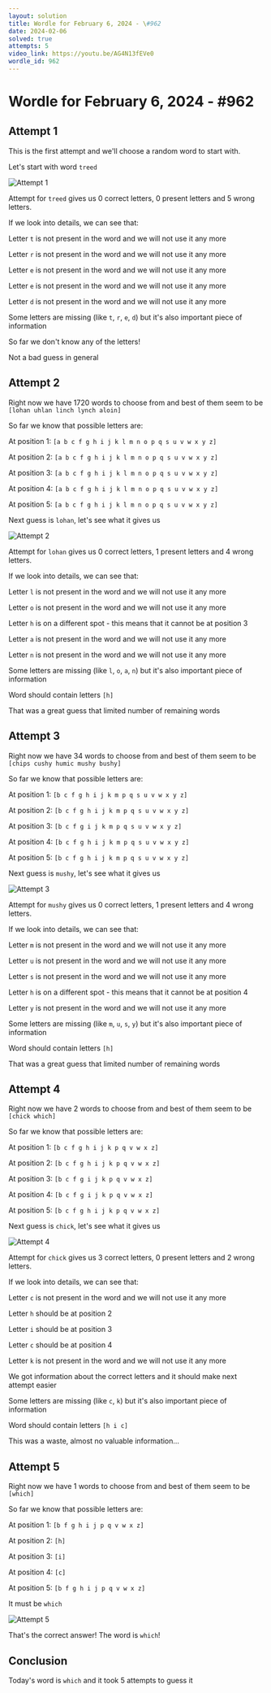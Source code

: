 ```yaml
---
layout: solution
title: Wordle for February 6, 2024 - \#962
date: 2024-02-06
solved: true
attempts: 5
video_link: https://youtu.be/AG4N13fEVe0
wordle_id: 962
---
```


# Wordle for February 6, 2024 - \#962

## Attempt 1

This is the first attempt and we'll choose a random word to start with.

Let's start with word `treed`

![Attempt 1](2024-02-06/attempt-1.png)

Attempt for `treed` gives us 0 correct letters, 0 present letters and 5 wrong letters.

If we look into details, we can see that:

Letter `t` is not present in the word and we will not use it any more

Letter `r` is not present in the word and we will not use it any more

Letter `e` is not present in the word and we will not use it any more

Letter `e` is not present in the word and we will not use it any more

Letter `d` is not present in the word and we will not use it any more

Some letters are missing (like `t`, `r`, `e`, `d`) but it's also important piece of information

So far we don't know any of the letters!

Not a bad guess in general



## Attempt 2

Right now we have 1720 words to choose from and best of them seem to be `[lohan uhlan linch lynch aloin]`

So far we know that possible letters are:

At position 1: `[a b c f g h i j k l m n o p q s u v w x y z]`

At position 2: `[a b c f g h i j k l m n o p q s u v w x y z]`

At position 3: `[a b c f g h i j k l m n o p q s u v w x y z]`

At position 4: `[a b c f g h i j k l m n o p q s u v w x y z]`

At position 5: `[a b c f g h i j k l m n o p q s u v w x y z]`

Next guess is `lohan`, let's see what it gives us

![Attempt 2](2024-02-06/attempt-2.png)

Attempt for `lohan` gives us 0 correct letters, 1 present letters and 4 wrong letters.

If we look into details, we can see that:

Letter `l` is not present in the word and we will not use it any more

Letter `o` is not present in the word and we will not use it any more

Letter `h` is on a different spot - this means that it cannot be at position 3

Letter `a` is not present in the word and we will not use it any more

Letter `n` is not present in the word and we will not use it any more

Some letters are missing (like `l`, `o`, `a`, `n`) but it's also important piece of information

Word should contain letters `[h]`

That was a great guess that limited number of remaining words



## Attempt 3

Right now we have 34 words to choose from and best of them seem to be `[chips cushy humic mushy bushy]`

So far we know that possible letters are:

At position 1: `[b c f g h i j k m p q s u v w x y z]`

At position 2: `[b c f g h i j k m p q s u v w x y z]`

At position 3: `[b c f g i j k m p q s u v w x y z]`

At position 4: `[b c f g h i j k m p q s u v w x y z]`

At position 5: `[b c f g h i j k m p q s u v w x y z]`

Next guess is `mushy`, let's see what it gives us

![Attempt 3](2024-02-06/attempt-3.png)

Attempt for `mushy` gives us 0 correct letters, 1 present letters and 4 wrong letters.

If we look into details, we can see that:

Letter `m` is not present in the word and we will not use it any more

Letter `u` is not present in the word and we will not use it any more

Letter `s` is not present in the word and we will not use it any more

Letter `h` is on a different spot - this means that it cannot be at position 4

Letter `y` is not present in the word and we will not use it any more

Some letters are missing (like `m`, `u`, `s`, `y`) but it's also important piece of information

Word should contain letters `[h]`

That was a great guess that limited number of remaining words



## Attempt 4

Right now we have 2 words to choose from and best of them seem to be `[chick which]`

So far we know that possible letters are:

At position 1: `[b c f g h i j k p q v w x z]`

At position 2: `[b c f g h i j k p q v w x z]`

At position 3: `[b c f g i j k p q v w x z]`

At position 4: `[b c f g i j k p q v w x z]`

At position 5: `[b c f g h i j k p q v w x z]`

Next guess is `chick`, let's see what it gives us

![Attempt 4](2024-02-06/attempt-4.png)

Attempt for `chick` gives us 3 correct letters, 0 present letters and 2 wrong letters.

If we look into details, we can see that:

Letter `c` is not present in the word and we will not use it any more

Letter `h` should be at position 2

Letter `i` should be at position 3

Letter `c` should be at position 4

Letter `k` is not present in the word and we will not use it any more

We got information about the correct letters and it should make next attempt easier

Some letters are missing (like `c`, `k`) but it's also important piece of information

Word should contain letters `[h i c]`

This was a waste, almost no valuable information...



## Attempt 5

Right now we have 1 words to choose from and best of them seem to be `[which]`

So far we know that possible letters are:

At position 1: `[b f g h i j p q v w x z]`

At position 2: `[h]`

At position 3: `[i]`

At position 4: `[c]`

At position 5: `[b f g h i j p q v w x z]`

It must be `which`

![Attempt 5](2024-02-06/attempt-5.png)

That's the correct answer! The word is `which`!

## Conclusion

Today's word is `which` and it took 5 attempts to guess it

